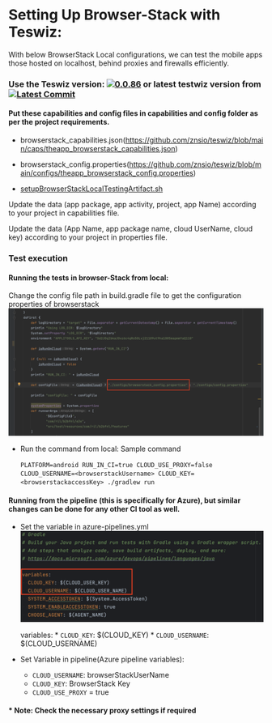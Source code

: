 # Setting Up Browser-Stack with Teswiz:

With below BrowserStack Local configurations, we can test the mobile apps those hosted on localhost, behind proxies and firewalls efficiently.

### Use the Teswiz version: [![0.0.86](https://jitpack.io/v/znsio/teswiz.svg)](https://jitpack.io/#znsio/teswiz) or latest testwiz version from [![Latest Commit](https://img.shields.io/badge/commit-568dd4ffb4-blue.svg)](https://jitpack.io/#znsio/teswiz)

#### Put these capabilities and config files in capabilities and config folder as per the project requirements.

* browserstack_capabilities.json(https://github.com/znsio/teswiz/blob/main/caps/theapp_browserstack_capabilities.json) 

* browserstack_config.properties(https://github.com/znsio/teswiz/blob/main/configs/theapp_browserstack_config.properties)

* [setupBrowserStackLocalTestingArtifact.sh](setupBrowserStackLocalTestingArtifact.sh)

Update the data (app package, app activity, project, app Name) according to your project in capabilities file.

Update the data (App Name, app package name, cloud UserName, cloud key) according to your project in properties file.

### Test execution

####  Running the tests in browser-Stack from local:

Change the config file path in build.gradle file to get the configuration properties of browserstack
![BuildGradleFileChanges.png](BuildGradleFileChanges.png)

* Run the command from local:
Sample command

    ```PLATFORM=android RUN_IN_CI=true CLOUD_USE_PROXY=false CLOUD_USERNAME=<browserstackUsername> CLOUD_KEY=<browserstackaccessKey> ./gradlew run```  

#### Running from the pipeline (this is specifically for Azure), but similar changes can be done for any other CI tool as well.
  * Set the variable in azure-pipelines.yml
    ![azurePipelineChanges.png](azurePipelineChanges.png)

    variables:
        * `CLOUD_KEY`: $(CLOUD_KEY)
        * `CLOUD_USERNAME`: $(CLOUD_USERNAME)

   * Set Variable in pipeline(Azure pipeline variables):

     * `CLOUD_USERNAME`: browserStackUserName
     * `CLOUD_KEY`: BrowserStack Key
     * `CLOUD_USE_PROXY` = true

 #### * Note: Check the necessary proxy settings if required 